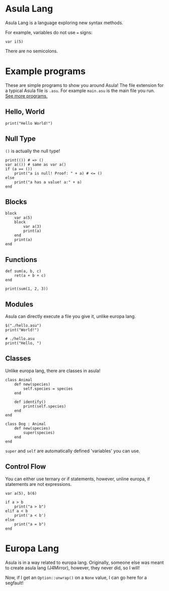 # Asula Lang
Asula Lang is a language exploring new syntax methods.

For example, variables do not use `=` signs:
```
var i(5)
```

There are no semicolons.

# Example programs
These are simple programs to show you around Asula! The file extension for a typical Asula file is `.asu`. For example `main.asu` is the main file you run. [See more programs.](./idea/examples.md)

## Hello, World
```
print("Hello World!")
```

## Null Type
`()` is actually the null type! 
```
print(()) # => ()
var a(()) # same as var a()
if (a == ())
    print("a is null! Proof: " + a) # <= ()
else
    print("a has a value! a:" + a)
end
```

## Blocks
```
block
    var a(5)
    block
        var a(3)
        print(a)
    end
    print(a)
end
```

## Functions
```
def sum(a, b, c)
    ret(a + b + c)
end

print(sum(1, 2, 3))
```

## Modules
Asula can directly execute a file you give it, unlike europa lang.
```
$("./hello.asu")
print("World!")

# ./hello.asu
print("Hello, ")
```

## Classes
Unlike europa lang, there are classes in asula!
```
class Animal
    def new(species)
        self.species = species
    end

    def identify()
        print(self.species)
    end
end

class Dog : Animal
    def new(species)
        super(species)
    end
end
```

`super` and `self` are automatically defined 'variables' you can use.

## Control Flow
You can either use ternary or if statements, however, unline europa, if statements are not expressions.
```
var a(5), b(6)

if a > b
    print("a > b")
elif a < b
    print('a < b')
else
    print("a = b")
end
```

# Europa Lang
Asula is in a way related to europa lang. Originally, someone else was meant to create asula lang (J4Mirror), however, they never did, so I will!

Now, if I get an `Option::unwrap()` on a `None` value, I can go here for a segfault!